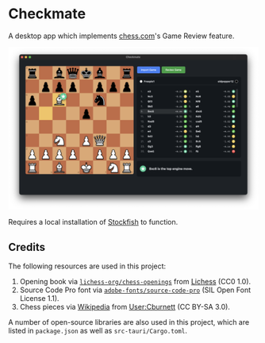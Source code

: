 # Checkmate

A desktop app which implements [chess.com](https://www.chess.com/)'s Game Review feature.

![Screenshot](https://github.com/iahuang/checkmate/raw/main/public/github_assets/application.png)

Requires a local installation of [Stockfish](https://stockfishchess.org/) to function.

## Credits

The following resources are used in this project:

1. Opening book via [`lichess-org/chess-openings`](https://github.com/lichess-org/chess-openings) from [Lichess](https://lichess.org/) (CC0 1.0).
2. Source Code Pro font via [`adobe-fonts/source-code-pro`](https://github.com/adobe-fonts/source-code-pro) (SIL Open Font License 1.1).
3. Chess pieces via [Wikipedia](https://commons.wikimedia.org/wiki/Category:SVG_chess_pieces) from [User:Cburnett](https://commons.wikimedia.org/wiki/User:Cburnett) (CC BY-SA 3.0).

A number of open-source libraries are also used in this project, which are listed in `package.json` as well as `src-tauri/Cargo.toml`.